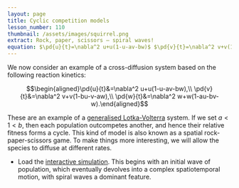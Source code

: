 ```yaml
---
layout: page
title: Cyclic competition models
lesson_number: 110
thumbnail: /assets/images/squirrel.png
extract: Rock, paper, scissors – spiral waves!
equation: $\pd{u}{t}=\nabla^2 u+u(1-u-av-bw)$ $\pd{v}{t}=\nabla^2 v+v(1-bu-v-aw)$ $\pd{w}{t}=\nabla^2 w+w(1-au-bv-w)$
---
```


We now consider an example of a cross-diffusion system based on the following reaction kinetics:

$$\begin{aligned}\pd{u}{t}&=\nabla^2 u+u(1-u-av-bw),\\ \pd{v}{t}&=\nabla^2 v+v(1-bu-v-aw),\\ \pd{w}{t}&=\nabla^2 w+w(1-au-bv-w).\end{aligned}$$

These are an example of a [generalised Lotka-Volterra](https://stefanoallesina.github.io/Sao_Paulo_School/intro.html) system. If we set $a < 1 < b$, then each population outcompetes another, and hence their relative fitness forms a cycle. This kind of model is also known as a spatial rock-paper-scissors game. To make things more interesting, we will allow the species to diffuse at different rates.

* Load the [interactive simulation](/sim/?preset=cyclicCompetition). This begins with an initial wave of population, which eventually devolves into a complex spatiotemporal motion, with spiral waves a dominant feature.
